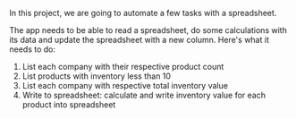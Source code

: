 In this project, we are going to automate a few tasks with a spreadsheet.

The app needs to be able to read a spreadsheet, do some calculations with its data and update the spreadsheet with a new column.
Here's what it needs to do:

1) List each company with their respective product count
2) List products with inventory less than 10
3) List each company with respective total inventory value
4) Write to spreadsheet: calculate and write inventory value for each product into spreadsheet
